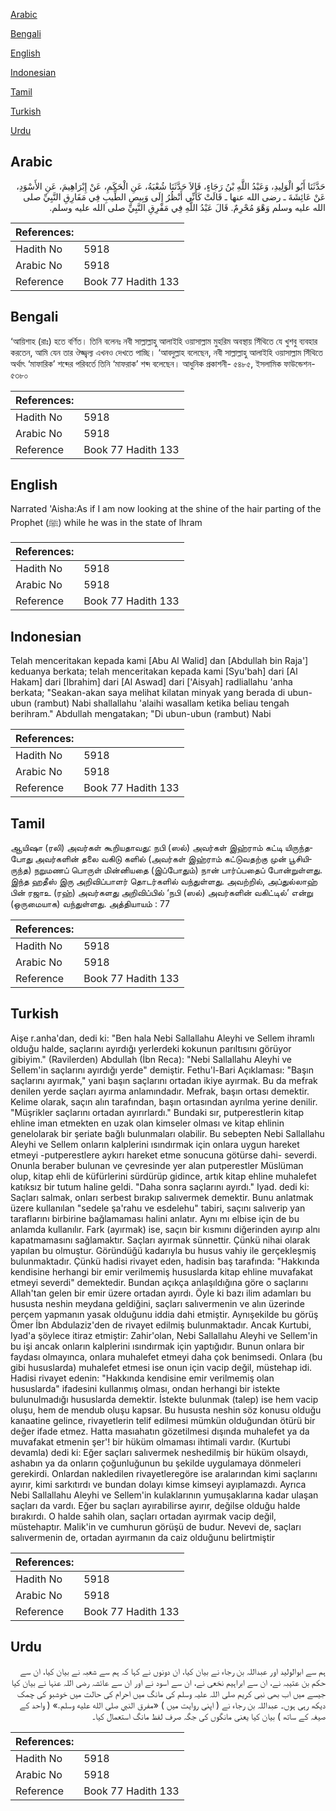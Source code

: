 [Arabic](#arabic)

[Bengali](#bengali)

[English](#english)

[Indonesian](#indonesian)

[Tamil](#tamil)

[Turkish](#turkish)

[Urdu](#urdu)

## Arabic


<div dir="rtl" lang="ar" style={{fontSize:'larger',backgroundColor:'#f8f9fa',padding:20}}>
حَدَّثَنَا أَبُو الْوَلِيدِ، وَعَبْدُ اللَّهِ بْنُ رَجَاءٍ، قَالاَ حَدَّثَنَا شُعْبَةُ، عَنِ الْحَكَمِ، عَنْ إِبْرَاهِيمَ، عَنِ الأَسْوَدِ، عَنْ عَائِشَةَ ـ رضى الله عنها ـ قَالَتْ كَأَنِّي أَنْظُرُ إِلَى وَبِيصِ الطِّيبِ فِي مَفَارِقِ النَّبِيِّ صلى الله عليه وسلم وَهْوَ مُحْرِمٌ‏.‏ قَالَ عَبْدُ اللَّهِ فِي مَفْرِقِ النَّبِيِّ صلى الله عليه وسلم‏.‏
</div>
<div style={{backgroundColor:'#f8f9fa',padding:20, marginBottom: 10}}><table> <thead> <tr> <th>References:</th> <th></th> </tr> </thead> <tbody><tr><td>Hadith No</td><td>5918</td></tr><tr><td>Arabic No</td><td>5918</td></tr><tr><td>Reference</td><td>Book 77 Hadith 133</td></tr></tbody></table></div>

## Bengali


<div dir="ltr" lang="bn" style={{fontSize:'larger',backgroundColor:'#f8f9fa',padding:20}}>
‘আয়িশাহ (রাঃ) হতে বর্ণিত। তিনি বলেনঃ নবী সাল্লাল্লাহু আলাইহি ওয়াসাল্লাম মুহরিম অবস্থায় সিঁথিতে যে খুশবু ব্যবহার করতেন, আমি যেন তার ঔজ্জ্বল্য এখনও দেখতে পাচ্ছি। ‘আবদুল্লাহ বলেছেন, নবী সাল্লাল্লাহু আলাইহি ওয়াসাল্লাম সিঁথিতে অর্থাৎ ‘মাফারিক’ শব্দের পরিবর্তে তিনি ‘মাফরাক’ শব্দ বলেছেন। আধুনিক প্রকাশনী- ৫৪৮৫, ইসলামিক ফাউন্ডেশন- ৫৩৮০
</div>
<div style={{backgroundColor:'#f8f9fa',padding:20, marginBottom: 10}}><table> <thead> <tr> <th>References:</th> <th></th> </tr> </thead> <tbody><tr><td>Hadith No</td><td>5918</td></tr><tr><td>Arabic No</td><td>5918</td></tr><tr><td>Reference</td><td>Book 77 Hadith 133</td></tr></tbody></table></div>

## English


<div dir="ltr" lang="en" style={{fontSize:'larger',backgroundColor:'#f8f9fa',padding:20}}>
Narrated 'Aisha:As if I am now looking at the shine of the hair parting of the Prophet (ﷺ) while he was in the state of lhram
</div>
<div style={{backgroundColor:'#f8f9fa',padding:20, marginBottom: 10}}><table> <thead> <tr> <th>References:</th> <th></th> </tr> </thead> <tbody><tr><td>Hadith No</td><td>5918</td></tr><tr><td>Arabic No</td><td>5918</td></tr><tr><td>Reference</td><td>Book 77 Hadith 133</td></tr></tbody></table></div>

## Indonesian


<div dir="ltr" lang="id" style={{fontSize:'larger',backgroundColor:'#f8f9fa',padding:20}}>
Telah menceritakan kepada kami [Abu Al Walid] dan [Abdullah bin Raja'] keduanya berkata; telah menceritakan kepada kami [Syu'bah] dari [Al Hakam] dari [Ibrahim] dari [Al Aswad] dari ['Aisyah] radliallahu 'anha berkata; "Seakan-akan saya melihat kilatan minyak yang berada di ubun-ubun (rambut) Nabi shallallahu 'alaihi wasallam ketika beliau tengah berihram." Abdullah mengatakan; "Di ubun-ubun (rambut) Nabi
</div>
<div style={{backgroundColor:'#f8f9fa',padding:20, marginBottom: 10}}><table> <thead> <tr> <th>References:</th> <th></th> </tr> </thead> <tbody><tr><td>Hadith No</td><td>5918</td></tr><tr><td>Arabic No</td><td>5918</td></tr><tr><td>Reference</td><td>Book 77 Hadith 133</td></tr></tbody></table></div>

## Tamil


<div dir="ltr" lang="ta" style={{fontSize:'larger',backgroundColor:'#f8f9fa',padding:20}}>
ஆயிஷா (ரலி) அவர்கள் கூறியதாவது: நபி (ஸல்) அவர்கள் இஹ்ராம் கட்டி யிருந்தபோது அவர்களின் தலை வகிடு களில் (அவர்கள் இஹ்ராம் கட்டுவதற்கு முன் பூசியிருந்த) நறுமணப் பொருள் மின்னியதை (இப்போதும்) நான் பார்ப்பதைப் போன்றுள்ளது. இந்த ஹதீஸ் இரு அறிவிப்பாளர் தொடர்களில் வந்துள்ளது. அவற்றில், அப்துல்லாஹ் பின் ரஜாஉ (ரஹ்) அவர்களது அறிவிப்பில் ‘நபி (ஸல்) அவர்களின் வகிட்டில்’ என்று (ஒருமையாக) வந்துள்ளது. அத்தியாயம் : 77
</div>
<div style={{backgroundColor:'#f8f9fa',padding:20, marginBottom: 10}}><table> <thead> <tr> <th>References:</th> <th></th> </tr> </thead> <tbody><tr><td>Hadith No</td><td>5918</td></tr><tr><td>Arabic No</td><td>5918</td></tr><tr><td>Reference</td><td>Book 77 Hadith 133</td></tr></tbody></table></div>

## Turkish


<div dir="ltr" lang="tr" style={{fontSize:'larger',backgroundColor:'#f8f9fa',padding:20}}>
Aişe r.anha'dan, dedi ki: "Ben hala Nebi Sallallahu Aleyhi ve Sellem ihramlı olduğu halde, saçlarını ayırdığı yerlerdeki kokunun parıltısını görüyor gibiyim." (Ravilerden) Abdullah (İbn Reca): "Nebi Sallallahu Aleyhi ve Sellem'in saçlarını ayırdığı yerde" demiştir. Fethu'l-Bari Açıklaması: "Başın saçlarını ayırmak," yani başın saçlarını ortadan ikiye ayırmak. Bu da mefrak denilen yerde saçları ayırma anlamındadır. Mefrak, başın ortası demektir. Kelime olarak, saçın alın tarafından, başın ortasından ayrılma yerine denilir. "Müşrikler saçlarını ortadan ayırırlardı." Bundaki sır, putperestlerin kitap ehline iman etmekten en uzak olan kimseler olması ve kitap ehlinin genelolarak bir şeriate bağlı bulunmaları olabilir. Bu sebepten Nebi Sallallahu Aleyhi ve Sellem onların kalplerini ısındırmak için onlara uygun hareket etmeyi -putperestlere aykırı hareket etme sonucuna götürse dahi- severdi. Onunla beraber bulunan ve çevresinde yer alan putperestler Müslüman olup, kitap ehli de küfürlerini sürdürüp gidince, artık kitap ehline muhalefet katıksız bir tutum haline geldi. "Daha sonra saçlarını ayırdı." Iyad. dedi ki: Saçları salmak, onları serbest bırakıp salıvermek demektir. Bunu anlatmak üzere kullanılan "sedele şa'rahu ve esdelehu" tabiri, saçını salıverip yan taraflarını birbirine bağlamaması halini anlatır. Aynı mı elbise için de bu anlamda kullanılır. Fark (ayırmak) ise, saçın bir kısmını diğerinden ayırıp alnı kapatmamasını sağlamaktır. Saçları ayırmak sünnettir. Çünkü nihai olarak yapılan bu olmuştur. Göründüğü kadarıyla bu husus vahiy ile gerçekleşmiş bulunmaktadır. Çünkü hadisi rivayet eden, hadisin baş tarafında: "Hakkında kendisine herhangi bir emir verilmemiş hususlarda kitap ehline muvafakat etmeyi severdi" demektedir. Bundan açıkça anlaşıldığına göre o saçlarını Allah'tan gelen bir emir üzere ortadan ayırdı. Öyle ki bazı ilim adamları bu hususta neshin meydana geldiğini, saçları salıvermenin ve alın üzerinde perçem yapmanın yasak olduğunu iddia dahi etmiştir. Aynışekilde bu görüş Ömer İbn Abdulaziz'den de rivayet edilmiş bulunmaktadır. Ancak Kurtubi, Iyad'a şöylece itiraz etmiştir: Zahir'olan, Nebi Sallallahu Aleyhi ve Sellem'in bu işi ancak onların kalplerini ısındırmak için yaptığıdır. Bunun onlara bir faydası olmayınca, onlara muhalefet etmeyi daha çok benimsedi. Onlara (bu gibi hususlarda) muhalefet etmesi ise onun için vacip değil, müstehap idi. Hadisi rivayet edenin: "Hakkında kendisine emir verilmemiş olan hususlarda" ifadesini kullanmış olması, ondan herhangi bir istekte bulunulmadığı hususlarda demektir. İstekte bulunmak (talep) ise hem vacip oluşu, hem de mendub oluşu kapsar. Bu hususta neshin söz konusu olduğu kanaatine gelince, rivayetlerin telif edilmesi mümkün olduğundan ötürü bir değer ifade etmez. Hatta masıahatın gözetilmesi dışında muhalefet ya da muvafakat etmenin şer'! bir hüküm olmaması ihtimali vardır. (Kurtubi devamla) dedi ki: Eğer saçları salıvermek neshedilmiş bir hüküm olsaydı, ashabın ya da onların çoğunluğunun bu şekilde uygulamaya dönmeleri gerekirdi. Onlardan nakledilen rivayetleregöre ise aralarından kimi saçlarını ayırır, kimi sarkıtırdı ve bundan dolayı kimse kimseyi ayıplamazdı. Ayrıca Nebi Sallallahu Aleyhi ve Sellem'in kulaklarının yumuşaklarına kadar ulaşan saçları da vardı. Eğer bu saçları ayırabilirse ayırır, değilse olduğu halde bırakırdı. O halde sahih olan, saçları ortadan ayırmak vacip değil, müstehaptır. Malik'in ve cumhurun görüşü de budur. Nevevi de, saçları salıvermenin de, ortadan ayırmanın da caiz olduğunu belirtmiştir
</div>
<div style={{backgroundColor:'#f8f9fa',padding:20, marginBottom: 10}}><table> <thead> <tr> <th>References:</th> <th></th> </tr> </thead> <tbody><tr><td>Hadith No</td><td>5918</td></tr><tr><td>Arabic No</td><td>5918</td></tr><tr><td>Reference</td><td>Book 77 Hadith 133</td></tr></tbody></table></div>

## Urdu


<div dir="rtl" lang="ur" style={{fontSize:'larger',backgroundColor:'#f8f9fa',padding:20}}>
ہم سے ابوالولید اور عبداللہ بن رجاء نے بیان کیا، ان دونوں نے کہا کہ ہم سے شعبہ نے بیان کیا، ان سے حکم بن عتیبہ نے، ان سے ابراہیم نخعی نے، ان سے اسود نے اور ان سے عائشہ رضی اللہ عنہا نے بیان کیا جیسے میں اب بھی نبی کریم صلی اللہ علیہ وسلم کی مانگ میں احرام کی حالت میں خوشبو کی چمک دیکھ رہی ہوں۔ عبداللہ بن رجاء نے ( اپنی روایت میں ) «مفرق النبي صلى الله عليه وسلم‏.‏» ( واحد کے صیغہ کے ساتھ ) بیان کیا یعنی مانگوں کی جگہ صرف لفظ مانگ استعمال کیا۔
</div>
<div style={{backgroundColor:'#f8f9fa',padding:20, marginBottom: 10}}><table> <thead> <tr> <th>References:</th> <th></th> </tr> </thead> <tbody><tr><td>Hadith No</td><td>5918</td></tr><tr><td>Arabic No</td><td>5918</td></tr><tr><td>Reference</td><td>Book 77 Hadith 133</td></tr></tbody></table></div>